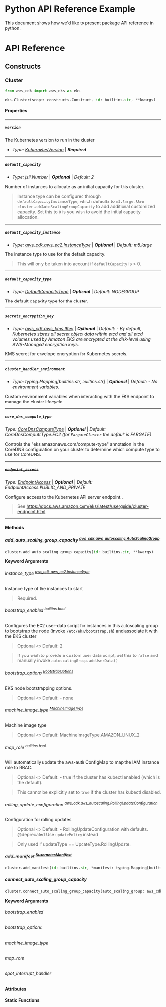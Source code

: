 # Python API Reference Example

This document shows how we'd like to present package API reference in python.

# API Reference

## Constructs

### Cluster

```python
from aws_cdk import aws_eks as eks

eks.Cluster(scope: constructs.Construct, id: builtins.str, **kwargs)
```

#### Properties

---

##### `version`

The Kubernetes version to run in the cluster

- *Type: [KubernetesVersion](link)* | ***Required***

---

##### `default_capacity`

- *Type: jsii.Number* | ***Optional*** | *Default: 2*

Number of instances to allocate as an initial capacity for this cluster.

> Instance type can be configured through `defaultCapacityInstanceType`, which defaults to `m5.large`.
> Use `cluster.addAutoScalingGroupCapacity` to add additional customized capacity. Set this to `0` is you wish to avoid the initial capacity allocation.

----

##### `default_capacity_instance`

- *Type: [aws_cdk.aws_ec2.InstanceType](link)* | ***Optional*** | *Default: m5.large*

The instance type to use for the default capacity.

> This will only be taken into account if `defaultCapacity` is > 0.

----

##### `default_capacity_type`

- *Type: [DefaultCapacityType](link)* | ***Optional*** | *Default: NODEGROUP*

The default capacity type for the cluster.

---

##### `secrets_encryption_key`

- *Type: [aws_cdk.aws_kms.IKey](link)* | ***Optional*** | *Default: - By default, Kubernetes stores all secret object data within etcd and all etcd volumes used by Amazon EKS are encrypted at the disk-level using AWS-Managed encryption keys.*

KMS secret for envelope encryption for Kubernetes secrets.

---

##### `cluster_handler_environment`

- *Type: typing.Mapping[builtins.str, builtins.str]* | ***Optional*** | *Default: - No environment variables.*

Custom environment variables when interacting with the EKS endpoint to manage the cluster lifecycle.

---

##### `core_dns_compute_type`

*Type: [CoreDnsComputeType](link)* | ***Optional*** | *Default: CoreDnsComputeType.EC2 (for `FargateCluster` the default is FARGATE)*

Controls the "eks.amazonaws.com/compute-type" annotation in the CoreDNS configuration on your cluster to determine which compute type to use for CoreDNS.

---

##### ~~`endpoint_access`~~

*Type: [EndpointAccess](link)* | ***Optional*** | *Default: EndpointAccess.PUBLIC_AND_PRIVATE*

Configure access to the Kubernetes API server endpoint.. 

> See https://docs.aws.amazon.com/eks/latest/userguide/cluster-endpoint.html

---

#### Methods

##### add_auto_scaling_group_capacity <sup>[aws_cdk.aws_autoscaling.AutoScalingGroup](link)</sup>

```python
cluster.add_auto_scaling_group_capacity(id: builtins.str, **kwargs)
```

**Keyword Arguments**

###### instance_type <sup>[aws_cdk.aws_ec2.InstanceType](link)</sup>

Instance type of the instances to start

> Required.

###### bootstrap_enabled <sup>builtins.bool</sup>

Configures the EC2 user-data script for instances in this autoscaling group to bootstrap the node (invoke `/etc/eks/bootstrap.sh`) and associate it with the EKS cluster

> Optional <> Default: 2

> If you wish to provide a custom user data script, set this to `false` and manually invoke `autoscalingGroup.addUserData()`

###### bootstrap_options <sup>[BootstrapOptions](link)</sup>

EKS node bootstrapping options.

> Optional <> Default: - none

###### machine_image_type <sup>[MachineImageType](link)</sup>

Machine image type

> Optional <> Default: MachineImageType.AMAZON_LINUX_2

###### map_role <sup>builtins.bool</sup>

Will automatically update the aws-auth ConfigMap to map the IAM instance role to RBAC.

> Optional <> Default: - true if the cluster has kubectl enabled (which is the default).

> This cannot be explicitly set to `true` if the cluster has kubectl disabled.

###### rolling_update_configuration <sup>[aws_cdk.aws_autoscaling.RollingUpdateConfiguration](link)</sup>

Configuration for rolling updates

> Optional <> Default: - RollingUpdateConfiguration with defaults.
> @deprecated Use `updatePolicy` instead

> Only used if updateType == UpdateType.RollingUpdate.

##### add_manifest <sup>[KubernetesManifest](link)</sup>

```python
cluster.add_manifest(id: builtins.str, *manifest: typing.Mapping[builtins.str, typing.Any])
```

##### connect_auto_scaling_group_capacity

```python
cluster.connect_auto_scaling_group_capacity(auto_scaling_group: aws_cdk.aws_autoscaling.AutoScalingGroup, **kwargs)
```

**Keyword Arguments**

###### bootstrap_enabled

###### bootstrap_options

###### machine_image_type

###### map_role

###### spot_interrupt_handler

#### Attributes

#### Static Functions

